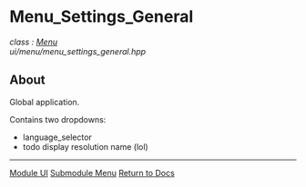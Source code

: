 # Menu_Settings_General
*class : [Menu](menu.md)*  
*ui/menu/menu_settings_general.hpp*

## About
Global application.

Contains two dropdowns:
- language_selector
- todo display resolution name (lol)

---

[Module UI](../ui.md)
[Submodule Menu](menu.md)
[Return to Docs](../../docs.md)
